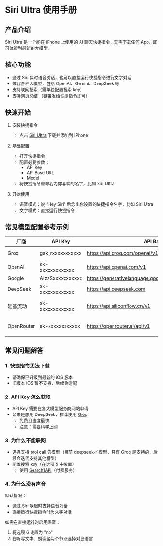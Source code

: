 # Siri Ultra 使用手册

## 产品介绍
Siri Ultra 是一个能在 iPhone 上使用的 AI 聊天快捷指令，无需下载任何 App，即可体验到最新的大模型。

## 核心功能
- 通过 Siri 实时语音对话，也可以直接运行快捷指令进行文字对话
- 兼容各种大模型，包括 OpenAI、Gemini、DeepSeek 等
- 支持联网搜索（需单独配置搜索 key）
- 支持网页总结 （链接发给快捷指令即可）

## 快速开始
1. 安装快捷指令
   - 点击 [Siri Ultra](https://s.search1api.com/siriultra006) 下载并添加到 iPhone

2. 基础配置
   - 打开快捷指令
   - 配置必要参数：
     - API Key
     - API Base URL
     - Model
   - 将快捷指令重命名为你喜欢的名字，比如 Siri Ultra

3. 开始使用
   - 语音模式：说 "Hey Siri" 后念出你设置的快捷指令名字，比如 Siri Ultra
   - 文字模式：直接运行快捷指令

## 常见模型配置参考示例
| 厂商 | API Key | API Base | Model | 
| --- | --- | --- | --- | 
| Groq| gsk_rxxxxxxxxxxx | https://api.groq.com/openai/v1 | deepseek-r1-distill-llama-70b | 
| OpenAI| sk-xxxxxxxxxxxxx | https://api.openai.com/v1 | gpt-4o-mini | 
| Google| AIzaSxxxxxxxxxxx | https://generativelanguage.googleapis.com/v1beta/openai | gemini-2.0-flash |
| DeepSeek| sk-xxxxxxxxxxxxx |     https://api.deepseek.com | deepseek-reasoner |
| 硅基流动| sk-xxxxxxxxxxxxx | https://api.siliconflow.cn/v1 | deepseek-ai/DeepSeek-R1-Distill-Llama-70B |
| OpenRouter| sk-xxxxxxxxxxxx | https://openrouter.ai/api/v1 | deepseek/deepseek-r1-distill-llama-70b:free |

## 常见问题解答

### 1. 快捷指令无法下载
- 请确保已升级到最新的 iOS 版本
- 旧版本 iOS 暂不支持，后续会适配

### 2. API Key 怎么获取
- API Key 需要在各大模型服务商网站申请
- 如果是想用 DeepSeek，推荐使用 [Groq](https://console.groq.com/login) 
  - 免费且速度最快
  - 注意：需要科学上网

### 3. 为什么不能联网
- 选择支持 tool call 的模型（目前 deepseek-r1模型，只有 Groq 是支持的，后续会迭代支持其他模型）
- 配置搜索 key（在选项 5 中设置）
  - 使用 [Search1API](https://www.search1api.com/)（付费服务）

### 4. 为什么没有声音
默认情况：
- 通过 Siri 唤起时支持语音对话
- 直接运行快捷指令时为文字对话

如需在直接运行时启用语音：
1. 将选项 6 设置为 "no"
2. 在听写文本、朗读这两个节点选择对应语言